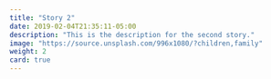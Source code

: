 ```yaml
---
title: "Story 2"
date: 2019-02-04T21:35:11-05:00
description: "This is the description for the second story."
image: "https://source.unsplash.com/996x1080/?children,family"
weight: 2
card: true
---
```


